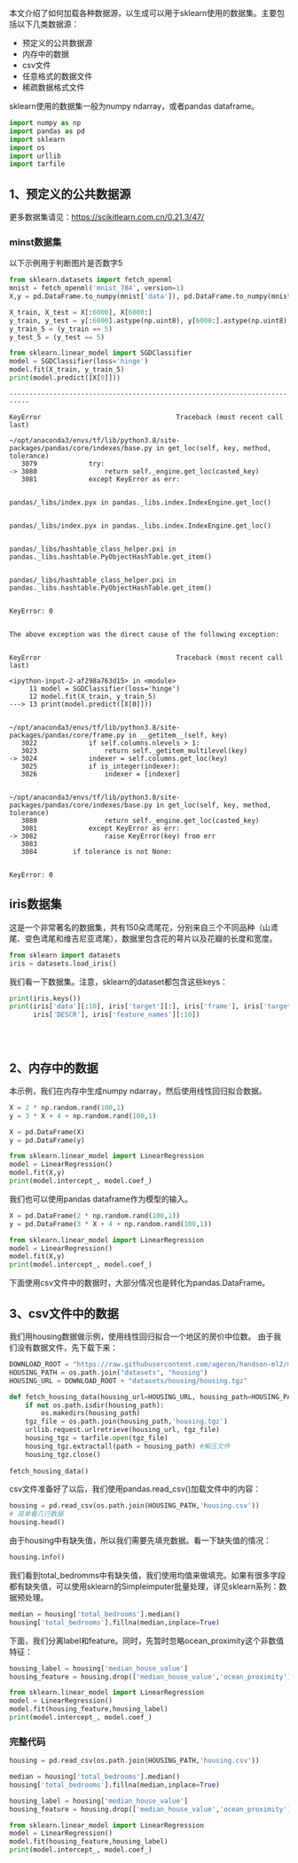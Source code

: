 本文介绍了如何加载各种数据源，以生成可以用于sklearn使用的数据集。主要包括以下几类数据源：
* 预定义的公共数据源
* 内存中的数据
* csv文件
* 任意格式的数据文件
* 稀疏数据格式文件

sklearn使用的数据集一般为numpy ndarray，或者pandas dataframe。


```python
import numpy as np
import pandas as pd
import sklearn
import os
import urllib
import tarfile
```

## 1、预定义的公共数据源

更多数据集请见：https://scikitlearn.com.cn/0.21.3/47/

### minst数据集
以下示例用于判断图片是否数字5


```python
from sklearn.datasets import fetch_openml
mnist = fetch_openml('mnist_784', version=1)
X,y = pd.DataFrame.to_numpy(mnist['data']), pd.DataFrame.to_numpy(mnist['target'])

X_train, X_test = X[:6000], X[6000:]
y_train, y_test = y[:6000].astype(np.uint8), y[6000:].astype(np.uint8)
y_train_5 = (y_train == 5)
y_test_5 = (y_test == 5)

from sklearn.linear_model import SGDClassifier
model = SGDClassifier(loss='hinge')
model.fit(X_train, y_train_5)
print(model.predict([X[0]]))
```


    ---------------------------------------------------------------------------

    KeyError                                  Traceback (most recent call last)

    ~/opt/anaconda3/envs/tf/lib/python3.8/site-packages/pandas/core/indexes/base.py in get_loc(self, key, method, tolerance)
       3079             try:
    -> 3080                 return self._engine.get_loc(casted_key)
       3081             except KeyError as err:


    pandas/_libs/index.pyx in pandas._libs.index.IndexEngine.get_loc()


    pandas/_libs/index.pyx in pandas._libs.index.IndexEngine.get_loc()


    pandas/_libs/hashtable_class_helper.pxi in pandas._libs.hashtable.PyObjectHashTable.get_item()


    pandas/_libs/hashtable_class_helper.pxi in pandas._libs.hashtable.PyObjectHashTable.get_item()


    KeyError: 0

    
    The above exception was the direct cause of the following exception:


    KeyError                                  Traceback (most recent call last)

    <ipython-input-2-af298a763d15> in <module>
         11 model = SGDClassifier(loss='hinge')
         12 model.fit(X_train, y_train_5)
    ---> 13 print(model.predict([X[0]]))
    

    ~/opt/anaconda3/envs/tf/lib/python3.8/site-packages/pandas/core/frame.py in __getitem__(self, key)
       3022             if self.columns.nlevels > 1:
       3023                 return self._getitem_multilevel(key)
    -> 3024             indexer = self.columns.get_loc(key)
       3025             if is_integer(indexer):
       3026                 indexer = [indexer]


    ~/opt/anaconda3/envs/tf/lib/python3.8/site-packages/pandas/core/indexes/base.py in get_loc(self, key, method, tolerance)
       3080                 return self._engine.get_loc(casted_key)
       3081             except KeyError as err:
    -> 3082                 raise KeyError(key) from err
       3083 
       3084         if tolerance is not None:


    KeyError: 0


## iris数据集
这是一个非常著名的数据集，共有150朵鸢尾花，分别来自三个不同品种（山鸢尾、变色鸢尾和维吉尼亚鸢尾），数据里包含花的萼片以及花瓣的长度和宽度。


```python
from sklearn import datasets
iris = datasets.load_iris()
```

我们看一下数据集。注意，sklearn的dataset都包含这些keys：


```python
print(iris.keys())
print(iris['data'][:10], iris['target'][:], iris['frame'], iris['target_names'][:10],
      iris['DESCR'], iris['feature_names'][:10])
```


```python

```


```python

```


```python

```

## 2、内存中的数据

本示例，我们在内存中生成numpy ndarray，然后使用线性回归拟合数据。


```python
X = 2 * np.random.rand(100,1)
y = 3 * X + 4 + np.random.rand(100,1)

X = pd.DataFrame(X)
y = pd.DataFrame(y)

from sklearn.linear_model import LinearRegression
model = LinearRegression()
model.fit(X,y)
print(model.intercept_, model.coef_)
```

我们也可以使用pandas dataframe作为模型的输入。


```python
X = pd.DataFrame(2 * np.random.rand(100,1))
y = pd.DataFrame(3 * X + 4 + np.random.rand(100,1))

from sklearn.linear_model import LinearRegression
model = LinearRegression()
model.fit(X,y)
print(model.intercept_, model.coef_)
```

下面使用csv文件中的数据时，大部分情况也是转化为pandas.DataFrame。

## 3、csv文件中的数据
我们用housing数据做示例，使用线性回归拟合一个地区的房价中位数。
由于我们没有数据文件，先下载下来：


```python
DOWNLOAD_ROOT = "https://raw.githubusercontent.com/ageron/handson-ml2/master/"
HOUSING_PATH = os.path.join("datasets", "housing")
HOUSING_URL = DOWNLOAD_ROOT + "datasets/housing/housing.tgz"

def fetch_housing_data(housing_url=HOUSING_URL, housing_path=HOUSING_PATH):
    if not os.path.isdir(housing_path):
        os.makedirs(housing_path)
    tgz_file = os.path.join(housing_path,'housing.tgz')
    urllib.request.urlretrieve(housing_url, tgz_file)
    housing_tgz = tarfile.open(tgz_file)
    housing_tgz.extractall(path = housing_path) #解压文件
    housing_tgz.close()
    
fetch_housing_data()
```

csv文件准备好了以后，我们使用pandas.read_csv()加载文件中的内容：


```python
housing = pd.read_csv(os.path.join(HOUSING_PATH,'housing.csv'))
# 简单看几行数据
housing.head()
```

由于housing中有缺失值，所以我们需要先填充数据。看一下缺失值的情况：


```python
housing.info()
```

我们看到total_bedromms中有缺失值，我们使用均值来做填充。如果有很多字段都有缺失值，可以使用sklearn的Simpleimputer批量处理，详见sklearn系列：数据预处理。


```python
median = housing['total_bedrooms'].median()
housing['total_bedrooms'].fillna(median,inplace=True)
```

下面，我们分离label和feature。同时，先暂时忽略ocean_proximity这个非数值特征：


```python
housing_label = housing['median_house_value']
housing_feature = housing.drop(['median_house_value','ocean_proximity'], axis=1)
```


```python
from sklearn.linear_model import LinearRegression
model = LinearRegression()
model.fit(housing_feature,housing_label)
print(model.intercept_, model.coef_)
```

### 完整代码


```python
housing = pd.read_csv(os.path.join(HOUSING_PATH,'housing.csv'))

median = housing['total_bedrooms'].median()
housing['total_bedrooms'].fillna(median,inplace=True)

housing_label = housing['median_house_value']
housing_feature = housing.drop(['median_house_value','ocean_proximity'], axis=1)

from sklearn.linear_model import LinearRegression
model = LinearRegression()
model.fit(housing_feature,housing_label)
print(model.intercept_, model.coef_)
```


```python

```
